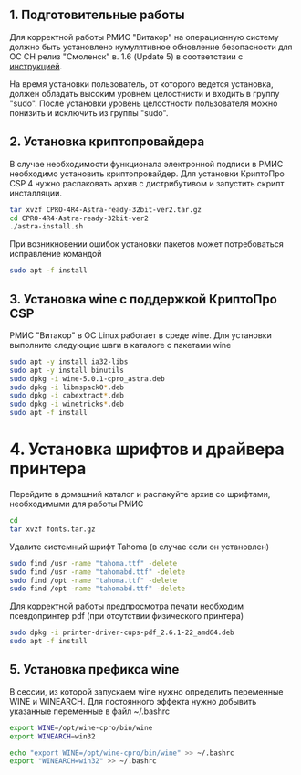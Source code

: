 <!-- TITLE: Astra Linux -->
<!-- SUBTITLE: Инструкция по установке РМИС "Витакор" (клиентская часть) на Astra Linux SE "Смоленск" -->


## 1. Подготовительные работы

Для корректной работы РМИС "Витакор" на операционную систему должно быть установлено кумулятивное обновление безопасности для ОС СН релиз "Смоленск" в. 1.6 (Update 5) в соответствии с  [инструкцией](https://wiki.astralinux.ru/pages/viewpage.action?pageId=71829652). 

На время установки пользователь, от которого ведется установка, должен обладать высоким уровнем целостнисти и входить в группу "sudo". После установки уровень целостности пользователя можно понизить и исключить из группы "sudo".

## 2. Установка криптопровайдера

В случае необходимости функционала электронной подписи в РМИС необходимо установить криптопровайдер. Для установки КриптоПро CSP 4 нужно распаковать архив с дистрибутивом и запустить скрипт инсталляции.

```sh
tar xvzf CPRO-4R4-Astra-ready-32bit-ver2.tar.gz 
cd CPRO-4R4-Astra-ready-32bit-ver2
./astra-install.sh
```


При возникновении ошибок установки пакетов может потребоваться исправление командой

```sh
sudo apt -f install
```


## 3. Установка wine с поддержкой КриптоПро CSP

РМИС "Витакор" в ОС Linux работает в среде wine. Для установки выполните следующие шаги в каталоге с пакетами wine

```sh
sudo apt -y install ia32-libs
sudo apt -y install binutils
sudo dpkg -i wine-5.0.1-cpro_astra.deb 
sudo dpkg -i libmspack0*.deb
sudo dpkg -i cabextract*.deb
sudo dpkg -i winetricks*.deb
sudo apt -f install
```

# 4. Установка шрифтов и драйвера принтера

Перейдите в домашний каталог и распакуйте архив со шрифтами, необходимыми для работы РМИС

```sh
cd
tar xvzf fonts.tar.gz
```

Удалите системный шрифт Tahoma (в случае если он установлен)

```sh
sudo find /usr -name "tahoma.ttf" -delete
sudo find /usr -name "tahomabd.ttf" -delete
sudo find /opt -name "tahoma.ttf" -delete
sudo find /opt -name "tahomabd.ttf" -delete
```

Для корректной работы предпросмотра печати необходим псевдопринтер pdf (при отсутствии физического принтера)

```sh
sudo dpkg -i printer-driver-cups-pdf_2.6.1-22_amd64.deb
sudo apt -f install
```

## 5. Установка префикса wine

В сессии, из которой запускаем wine нужно определить переменные WINE и WINEARCH. Для постоянного эффекта нужно добывить указанные переменные в файл ~/.bashrc 

```sh
export WINE=/opt/wine-cpro/bin/wine
export WINEARCH=win32

echo "export WINE=/opt/wine-cpro/bin/wine" >> ~/.bashrc
export "WINEARCH=win32" >> ~/.bashrc
```




